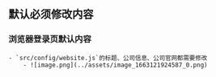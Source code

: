 <!--
 * @Author: Do not edit
 * @Date: 2022-09-14 09:52:42
 * @LastEditors: 王志博
 * @LastEditTime: 2022-09-14 10:18:04
 * @Description: 
-->

## 默认必须修改内容
### 浏览器登录页默认内容
	- `src/config/website.js`的标题、公司信息、公司官网都需要修改
		- ![image.png](../assets/image_1663121924587_0.png)